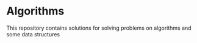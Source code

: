 # Algorithms

This repository contains solutions for solving problems on algorithms and some data structures
